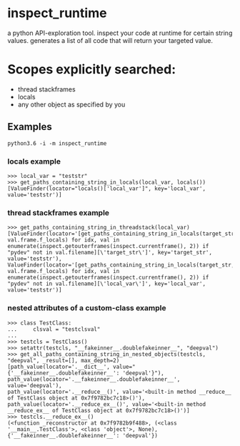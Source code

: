 # inspect_runtime
a python API-exploration tool.  inspect your code at runtime for certain string values.  generates a list of all code that will return your targeted value.

# Scopes explicitly searched:  
- thread stackframes
- locals
- any other object as specified by you

## Examples
`python3.6 -i -m inspect_runtime`

### locals example
```
>>> local_var = "teststr"
>>> get_paths_containing_string_in_locals(local_var, locals())
[ValueFinder(locator="locals()['local_var']", key='local_var', value='teststr')]
```

### thread stackframes example
```
>>> get_paths_containing_string_in_threadstack(local_var)
[ValueFinder(locator='[get_paths_containing_string_in_locals(target_str, val.frame.f_locals) for idx, val in enumerate(inspect.getouterframes(inspect.currentframe(), 2)) if "pydev" not in val.filename][\'target_str\']', key='target_str', value='teststr'), 
ValueFinder(locator='[get_paths_containing_string_in_locals(target_str, val.frame.f_locals) for idx, val in enumerate(inspect.getouterframes(inspect.currentframe(), 2)) if "pydev" not in val.filename][\'local_var\']', key='local_var', value='teststr')]
```

### nested attributes of a custom-class example
```
>>> class TestClass:
...     clsval = "testclsval"
... 
>>> testcls = TestClass()
>>> setattr(testcls, "__fakeinner__.doublefakeinner__", "deepval")
>>> get_all_paths_containing_string_in_nested_objects(testcls, "deepval", _result=[], max_depth=2)
[path_value(locator='.__dict__', value="{'__fakeinner__.doublefakeinner__': 'deepval'}"), 
path_value(locator='.__fakeinner__.doublefakeinner__', value='deepval'), 
path_value(locator='.__reduce__()', value='<built-in method __reduce__ of TestClass object at 0x7f9782bc7c18>()'), 
path_value(locator='.__reduce_ex__()', value='<built-in method __reduce_ex__ of TestClass object at 0x7f9782bc7c18>()')]
>>> testcls.__reduce_ex__()
(<function _reconstructor at 0x7f9782b9f488>, (<class '__main__.TestClass'>, <class 'object'>, None), {'__fakeinner__.doublefakeinner__': 'deepval'})
```
